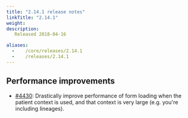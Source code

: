 ```yaml
---
title: "2.14.1 release notes"
linkTitle: "2.14.1"
weight:
description: 
   Released 2018-04-16

aliases:
  -    /core/releases/2.14.1
  -    /releases/2.14.1
---
```


## Performance improvements

- [#4430](https://github.com/medic/cht-core/issues/4430): Drastically improve performance of form loading when the patient context is used, and that context is very large (e.g. you're including lineages).
